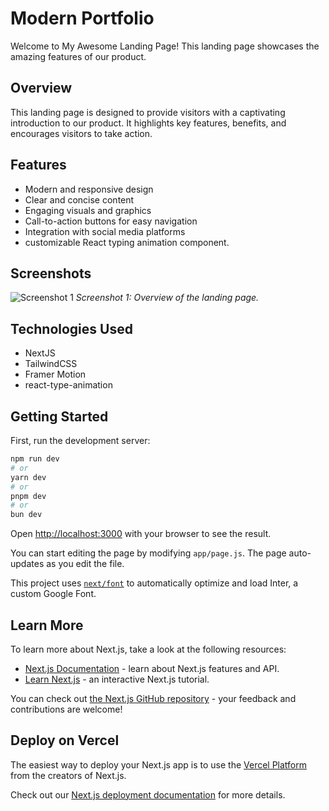 
# Modern Portfolio

Welcome to My Awesome Landing Page! This landing page showcases the amazing features of our product.

## Overview

This landing page is designed to provide visitors with a captivating introduction to our product. It highlights key features, benefits, and encourages visitors to take action.

## Features

- Modern and responsive design
- Clear and concise content
- Engaging visuals and graphics
- Call-to-action buttons for easy navigation
- Integration with social media platforms
- customizable React typing animation component.

## Screenshots

![Screenshot 1](/src/images/homepage.png)
*Screenshot 1: Overview of the landing page.*


## Technologies Used

- NextJS
- TailwindCSS
- Framer Motion
- react-type-animation
  
## Getting Started

First, run the development server:

```bash
npm run dev
# or
yarn dev
# or
pnpm dev
# or
bun dev
```

Open [http://localhost:3000](http://localhost:3000) with your browser to see the result.

You can start editing the page by modifying `app/page.js`. The page auto-updates as you edit the file.

This project uses [`next/font`](https://nextjs.org/docs/basic-features/font-optimization) to automatically optimize and load Inter, a custom Google Font.

## Learn More

To learn more about Next.js, take a look at the following resources:

- [Next.js Documentation](https://nextjs.org/docs) - learn about Next.js features and API.
- [Learn Next.js](https://nextjs.org/learn) - an interactive Next.js tutorial.

You can check out [the Next.js GitHub repository](https://github.com/vercel/next.js/) - your feedback and contributions are welcome!

## Deploy on Vercel

The easiest way to deploy your Next.js app is to use the [Vercel Platform](https://vercel.com/new?utm_medium=default-template&filter=next.js&utm_source=create-next-app&utm_campaign=create-next-app-readme) from the creators of Next.js.

Check out our [Next.js deployment documentation](https://nextjs.org/docs/deployment) for more details.
